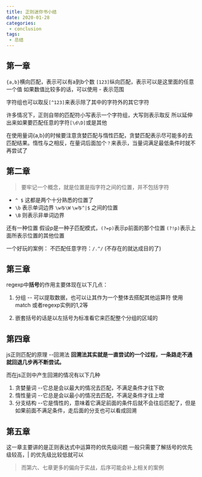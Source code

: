 ```yaml
--- 
title: 正则迷你书小结
date: 2020-01-28
categories: 
 - conclusion
tags: 
 - 总结
---
```


## 第一章

`{a,b}`横向匹配，表示可以有a到b个数
`[123]`纵向匹配，表示可以是这里面的任意一个值
如果数值比较多的话，可以使用 - 表示范围

字符组也可以取反`[^123]`来表示除了其中的字符外的其它字符

许多情况下，正则自带的匹配符小写表示一个字符组，大写则表示取反
所以延伸出来如果要匹配任意的字符`[\d\D]`或是其他

在使用量词{a,b}的时候要注意贪婪匹配与惰性匹配，贪婪匹配表示尽可能多的去匹配结果。惰性与之相反，在量词后面加个`？`来表示，当量词满足最低条件时就不再尝试了

## 第二章

>要牢记一个概念，就是位置是指字符之间的位置，并不包括字符

* `^ $` 这都是两个十分熟悉的位置了
* `\b` 表示单词边界 `\w与\W` `\w与^|$` 之间的位置
* `\B` 则表示非单词边界

还有一种位置
假设p是一种子匹配模式，`(?=p)`表示p前面的那个位置
`(?!p)`表示上面所表示位置的其他位置

一个好玩的案例：
不匹配任意字符：`/.^/` (不存在的就达成目的了)

## 第三章
regexp中**括号**的作用主要体现在以下几点：
1. 分组 -- 可以提取数据，也可以让其作为一个整体去搭配其他运算符
使用match  或者regexp实例的$1,$2等

2. 嵌套括号的话是以左括号为标准看它来匹配整个分组的区域的

## 第四章
js正则匹配的原理 --回溯法
**回溯法其实就是一直尝试的一个过程，一条路走不通就回退几步再不断尝试。**

而在js正则中产生回溯的情况有以下几种
1. 贪婪量词 --它总是会以最大的情况去匹配，不满足条件才往下砍
2. 惰性量词 --它总是会以最小的情况去匹配，不满足条件才往上增
3. 分支结构 --它是惰性的，意味着它满足前面的条件后就不会往后匹配了，但是如果前面不满足条件，走后面的分支也可以看成回溯

## 第五章
这一章主要讲的是正则表达式中运算符的优先级问题
一般只需要了解括号的优先级较高，| 的优先级比较低就可以

> 而第六、七章更多的偏向于实战，后序可能会补上相关的案例